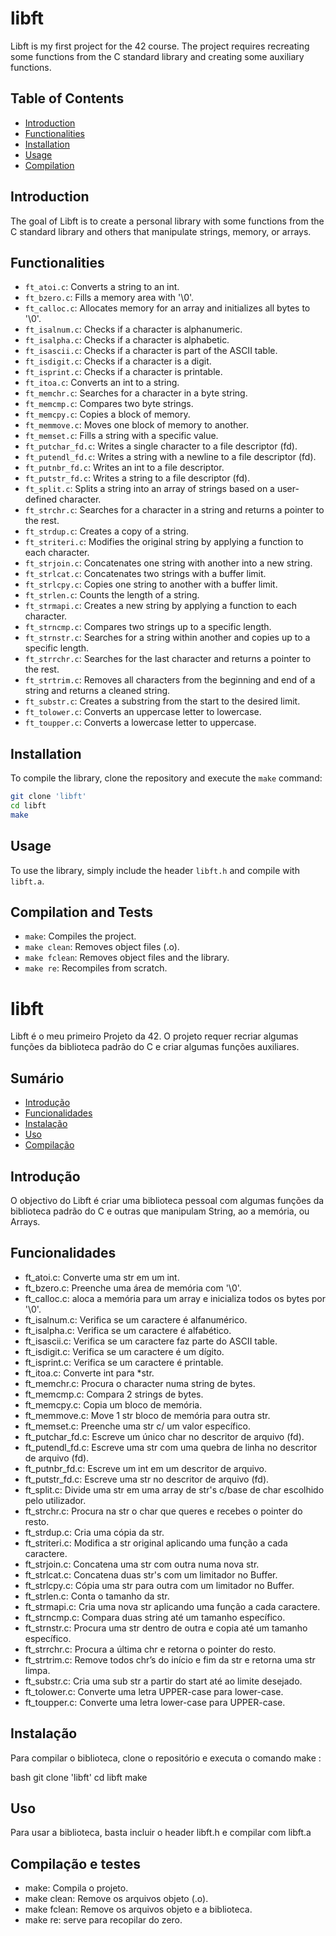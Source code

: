# libft

Libft is my first project for the 42 course. The project requires recreating some functions from the C standard library and creating some auxiliary functions.

## Table of Contents

- [Introduction](#introduction)
- [Functionalities](#functionalities)
- [Installation](#installation)
- [Usage](#usage)
- [Compilation](#compilation)

## Introduction

The goal of Libft is to create a personal library with some functions from the C standard library and others that manipulate strings, memory, or arrays.

## Functionalities

- `ft_atoi.c`: Converts a string to an int.
- `ft_bzero.c`: Fills a memory area with '\0'.
- `ft_calloc.c`: Allocates memory for an array and initializes all bytes to '\0'.
- `ft_isalnum.c`: Checks if a character is alphanumeric.
- `ft_isalpha.c`: Checks if a character is alphabetic.
- `ft_isascii.c`: Checks if a character is part of the ASCII table.
- `ft_isdigit.c`: Checks if a character is a digit.
- `ft_isprint.c`: Checks if a character is printable.
- `ft_itoa.c`: Converts an int to a string.
- `ft_memchr.c`: Searches for a character in a byte string.
- `ft_memcmp.c`: Compares two byte strings.
- `ft_memcpy.c`: Copies a block of memory.
- `ft_memmove.c`: Moves one block of memory to another.
- `ft_memset.c`: Fills a string with a specific value.
- `ft_putchar_fd.c`: Writes a single character to a file descriptor (fd).
- `ft_putendl_fd.c`: Writes a string with a newline to a file descriptor (fd).
- `ft_putnbr_fd.c`: Writes an int to a file descriptor.
- `ft_putstr_fd.c`: Writes a string to a file descriptor (fd).
- `ft_split.c`: Splits a string into an array of strings based on a user-defined character.
- `ft_strchr.c`: Searches for a character in a string and returns a pointer to the rest.
- `ft_strdup.c`: Creates a copy of a string.
- `ft_striteri.c`: Modifies the original string by applying a function to each character.
- `ft_strjoin.c`: Concatenates one string with another into a new string.
- `ft_strlcat.c`: Concatenates two strings with a buffer limit.
- `ft_strlcpy.c`: Copies one string to another with a buffer limit.
- `ft_strlen.c`: Counts the length of a string.
- `ft_strmapi.c`: Creates a new string by applying a function to each character.
- `ft_strncmp.c`: Compares two strings up to a specific length.
- `ft_strnstr.c`: Searches for a string within another and copies up to a specific length.
- `ft_strrchr.c`: Searches for the last character and returns a pointer to the rest.
- `ft_strtrim.c`: Removes all characters from the beginning and end of a string and returns a cleaned string.
- `ft_substr.c`: Creates a substring from the start to the desired limit.
- `ft_tolower.c`: Converts an uppercase letter to lowercase.
- `ft_toupper.c`: Converts a lowercase letter to uppercase.

## Installation

To compile the library, clone the repository and execute the `make` command:

```bash
git clone 'libft'
cd libft
make
```

## Usage

To use the library, simply include the header `libft.h` and compile with `libft.a`.

## Compilation and Tests

- `make`: Compiles the project.
- `make clean`: Removes object files (.o).
- `make fclean`: Removes object files and the library.
- `make re`: Recompiles from scratch.




# libft

Libft é o meu primeiro Projeto da 42. O projeto requer recriar algumas funções da biblioteca padrão do C e criar algumas funções auxiliares.


## Sumário

- [Introdução](#Introdução)
- [Funcionalidades](#Funcionalidades)
- [Instalação](#Instalação)
- [Uso](#Uso)
- [Compilação](#Compilação)


## Introdução

O objectivo do Libft é criar uma biblioteca pessoal com algumas funções da biblioteca padrão do C e outras que manipulam String, ao a memória, ou Arrays.


## Funcionalidades

- ft_atoi.c: Converte uma str em um int.
- ft_bzero.c: Preenche uma área de memória com '\0'.
- ft_calloc.c: aloca a memória para um array e inicializa todos os bytes por '\0'.
- ft_isalnum.c: Verifica se um caractere é alfanumérico.
- ft_isalpha.c: Verifica se um caractere é alfabético.
- ft_isascii.c: Verifica se um caractere faz parte do ASCII table.
- ft_isdigit.c: Verifica se um caractere é um dígito.
- ft_isprint.c: Verifica se um caractere é printable.
- ft_itoa.c: Converte int para *str.
- ft_memchr.c: Procura o character numa string de bytes.
- ft_memcmp.c: Compara 2 strings de bytes.
- ft_memcpy.c: Copia um bloco de memória.
- ft_memmove.c: Move 1 str bloco de memória para outra str.
- ft_memset.c: Preenche uma str c/ um valor específico.
- ft_putchar_fd.c: Escreve um único char no descritor de arquivo (fd).
- ft_putendl_fd.c: Escreve uma str com uma quebra de linha no descritor de arquivo (fd).
- ft_putnbr_fd.c: Escreve um int em um descritor de arquivo.
- ft_putstr_fd.c: Escreve uma str no descritor de arquivo (fd).
- ft_split.c: Divide uma str em uma array de str's c/base de char escolhido pelo utilizador.
- ft_strchr.c: Procura na str o char que queres e recebes o pointer do resto.
- ft_strdup.c: Cria uma cópia da str.
- ft_striteri.c: Modifica a str original aplicando uma função a cada caractere.
- ft_strjoin.c: Concatena uma str com outra numa nova str.
- ft_strlcat.c: Concatena duas str's com um limitador no Buffer.
- ft_strlcpy.c: Cópia uma str para outra com um limitador no Buffer.
- ft_strlen.c: Conta o tamanho da str.
- ft_strmapi.c: Cria uma nova str aplicando uma função a cada caractere.
- ft_strncmp.c: Compara duas string até um tamanho específico.
- ft_strnstr.c: Procura uma str dentro de outra e copia até um tamanho específico.
- ft_strrchr.c: Procura a última chr e retorna o pointer do resto.
- ft_strtrim.c: Remove todos chr’s do início e fim da str e retorna uma str limpa.
- ft_substr.c: Cria uma sub str a partir do start até ao limite desejado.
- ft_tolower.c: Converte uma letra UPPER-case para lower-case.
- ft_toupper.c: Converte uma letra lower-case para UPPER-case.


## Instalação

Para compilar o biblioteca, clone o repositório e executa o comando make :

bash
git clone 'libft'
cd libft
make


## Uso

Para usar a biblioteca, basta incluir o header libft.h e compilar com libft.a


## Compilação e testes

- make: Compila o projeto.
- make clean: Remove os arquivos objeto (.o).
- make fclean: Remove os arquivos objeto e a biblioteca.
- make re: serve para recopilar do zero.